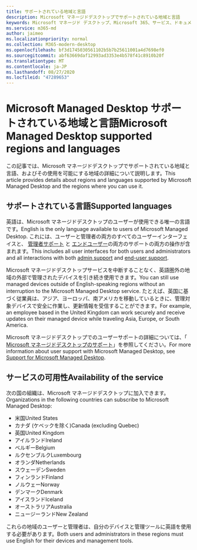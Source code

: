 ```yaml
---
title: サポートされている地域と言語
description: Microsoft マネージドデスクトップでサポートされている地域と言語
keywords: Microsoft マネージド デスクトップ、Microsoft 365、サービス、ドキュメント
ms.service: m365-md
author: jaimeo
ms.localizationpriority: normal
ms.collection: M365-modern-desktop
ms.openlocfilehash: bf3d1745030561102b5b7b25611001a4d7698ef0
ms.sourcegitcommit: abf63669daf12993ad3353e4b578f41c8910b20f
ms.translationtype: MT
ms.contentlocale: ja-JP
ms.lasthandoff: 08/27/2020
ms.locfileid: "47289653"
---
```

# <a name="microsoft-managed-desktop-supported-regions-and-languages"></a><span data-ttu-id="2c20e-104">Microsoft Managed Desktop サポートされている地域と言語</span><span class="sxs-lookup"><span data-stu-id="2c20e-104">Microsoft Managed Desktop supported regions and languages</span></span>

<span data-ttu-id="2c20e-105">この記事では、Microsoft マネージドデスクトップでサポートされている地域と言語、およびその使用を可能にする地域の詳細について説明します。</span><span class="sxs-lookup"><span data-stu-id="2c20e-105">This article provides details about regions and languages supported by Microsoft Managed Desktop and the regions where you can use it.</span></span>

## <a name="supported-languages"></a><span data-ttu-id="2c20e-106">サポートされている言語</span><span class="sxs-lookup"><span data-stu-id="2c20e-106">Supported languages</span></span>

<span data-ttu-id="2c20e-107">英語は、Microsoft マネージドデスクトップのユーザーが使用できる唯一の言語です。</span><span class="sxs-lookup"><span data-stu-id="2c20e-107">English is the only language available to users of Microsoft Managed Desktop.</span></span> <span data-ttu-id="2c20e-108">これには、ユーザーと管理者の両方のすべてのユーザーインターフェイスと、 [管理者サポート](https://docs.microsoft.com/microsoft-365/managed-desktop/working-with-managed-desktop/admin-support) と [エンドユーザー](https://docs.microsoft.com/microsoft-365/managed-desktop/working-with-managed-desktop/end-user-support)の両方のサポートの両方の操作が含まれます。</span><span class="sxs-lookup"><span data-stu-id="2c20e-108">This includes all user interfaces for both users and administrators and all interactions with both [admin support](https://docs.microsoft.com/microsoft-365/managed-desktop/working-with-managed-desktop/admin-support) and [end-user support](https://docs.microsoft.com/microsoft-365/managed-desktop/working-with-managed-desktop/end-user-support).</span></span>


<span data-ttu-id="2c20e-109">Microsoft マネージドデスクトップサービスを中断することなく、英語圏外の地域の外部で管理されたデバイスを引き続き使用できます。</span><span class="sxs-lookup"><span data-stu-id="2c20e-109">You can still use managed devices outside of English-speaking regions without an interruption to the Microsoft Managed Desktop service.</span></span> <span data-ttu-id="2c20e-110">たとえば、英国に基づく従業員は、アジア、ヨーロッパ、南アメリカを移動しているときに、管理対象デバイスで安全に作業し、更新情報を受信することができます。</span><span class="sxs-lookup"><span data-stu-id="2c20e-110">For example, an employee based in the United Kingdom can work securely and receive updates on their managed device while traveling Asia, Europe, or South America.</span></span> 

<span data-ttu-id="2c20e-111">Microsoft マネージドデスクトップでのユーザーサポートの詳細については、「 [Microsoft マネージドデスクトップのサポート](https://docs.microsoft.com/microsoft-365/managed-desktop/service-description/support)」を参照してください。</span><span class="sxs-lookup"><span data-stu-id="2c20e-111">For more information about user support with Microsoft Managed Desktop, see [Support for Microsoft Managed Desktop](https://docs.microsoft.com/microsoft-365/managed-desktop/service-description/support).</span></span>

## <a name="availability-of-the-service"></a><span data-ttu-id="2c20e-112">サービスの可用性</span><span class="sxs-lookup"><span data-stu-id="2c20e-112">Availability of the service</span></span>

<span data-ttu-id="2c20e-113">次の国の組織は、Microsoft マネージドデスクトップに加入できます。</span><span class="sxs-lookup"><span data-stu-id="2c20e-113">Organizations in the following countries can subscribe to Microsoft Managed Desktop:</span></span>

- <span data-ttu-id="2c20e-114">米国</span><span class="sxs-lookup"><span data-stu-id="2c20e-114">United States</span></span>
- <span data-ttu-id="2c20e-115">カナダ (ケベックを除く)</span><span class="sxs-lookup"><span data-stu-id="2c20e-115">Canada (excluding Quebec)</span></span>
- <span data-ttu-id="2c20e-116">英国</span><span class="sxs-lookup"><span data-stu-id="2c20e-116">United Kingdom</span></span>
- <span data-ttu-id="2c20e-117">アイルランド</span><span class="sxs-lookup"><span data-stu-id="2c20e-117">Ireland</span></span>
- <span data-ttu-id="2c20e-118">ベルギー</span><span class="sxs-lookup"><span data-stu-id="2c20e-118">Belgium</span></span>
- <span data-ttu-id="2c20e-119">ルクセンブルク</span><span class="sxs-lookup"><span data-stu-id="2c20e-119">Luxembourg</span></span>
- <span data-ttu-id="2c20e-120">オランダ</span><span class="sxs-lookup"><span data-stu-id="2c20e-120">Netherlands</span></span>
- <span data-ttu-id="2c20e-121">スウェーデン</span><span class="sxs-lookup"><span data-stu-id="2c20e-121">Sweden</span></span>
- <span data-ttu-id="2c20e-122">フィンランド</span><span class="sxs-lookup"><span data-stu-id="2c20e-122">Finland</span></span>
- <span data-ttu-id="2c20e-123">ノルウェー</span><span class="sxs-lookup"><span data-stu-id="2c20e-123">Norway</span></span>
- <span data-ttu-id="2c20e-124">デンマーク</span><span class="sxs-lookup"><span data-stu-id="2c20e-124">Denmark</span></span>
- <span data-ttu-id="2c20e-125">アイスランド</span><span class="sxs-lookup"><span data-stu-id="2c20e-125">Iceland</span></span>
- <span data-ttu-id="2c20e-126">オーストラリア</span><span class="sxs-lookup"><span data-stu-id="2c20e-126">Australia</span></span>
- <span data-ttu-id="2c20e-127">ニュージーランド</span><span class="sxs-lookup"><span data-stu-id="2c20e-127">New Zealand</span></span>

<span data-ttu-id="2c20e-128">これらの地域のユーザーと管理者は、自分のデバイスと管理ツールに英語を使用する必要があります。</span><span class="sxs-lookup"><span data-stu-id="2c20e-128">Both users and administrators in these regions must use English for their devices and management tools.</span></span> 
